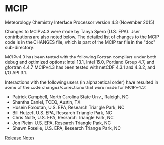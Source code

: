# MCIP

Meteorology Chemistry Interface Processor version 4.3 (November 2015)

Changes to MCIPv4.3 were made by Tanya Spero (U.S. EPA).
User contributions are also noted below.  The detailed list of changes to the
MCIP code is in the CHANGES file, which is part of the MCIP tar file in the
"doc" sub-directory.

MCIPv4.3 has been tested with the following Fortran compilers under both debug
and optimized options:  Intel 13.1, Intel 15.0, Portland Group 4.7, 
and gfortran 4.4.7.  MCIPv4.3 has been tested with netCDF 4.3.1 and 4.3.2,
and I/O API 3.1.

Interactions with the following users (in alphabetical order) have resulted
in some of the code changes/corrections that were made for MCIPv4.3:

* Patrick Campbell, North Carolina State Univ., Raleigh, NC
* Shantha Daniel, TCEQ, Austin, TX
* Hosein Foroutan, U.S. EPA, Research Triangle Park, NC
* Bill Hutzell, U.S. EPA, Research Triangle Park, NC
* Chris Nolte, U.S. EPA, Research Triangle Park, NC
* Jon Pleim, U.S. EPA, Research Triangle Park, NC
* Shawn Roselle, U.S. EPA, Research Triangle Park, NC

[Release Notes](https://www.cmascenter.org/help/model_docs/mcip/4.3/ReleaseNotes)

